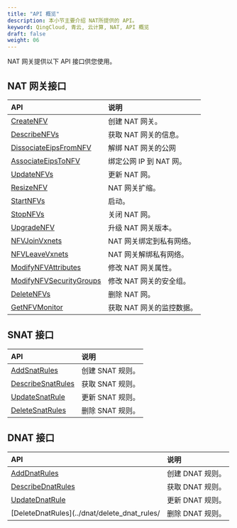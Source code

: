 ```yaml
---
title: "API 概览"
description: 本小节主要介绍 NAT所提供的 API。 
keyword: QingCloud, 青云, 云计算, NAT, API 概览
draft: false
weight: 06
---
```


NAT 网关提供以下 API 接口供您使用。

## NAT 网关接口

| API                                                          | 说明                      |
| :----------------------------------------------------------- | :------------------------ |
| [CreateNFV](../nat/create_nfv/)                              | 创建 NAT 网关。           |
| [DescribeNFVs](../nat/describe_nfvs/)                        | 获取 NAT 网关的信息。     |
| [DissociateEipsFromNFV](../nat/dissociate_eips_from_nfv/)    | 解绑 NAT 网关的公网       |
| [AssociateEipsToNFV](../nat/associate_eips_to_nfv/)          | 绑定公网 IP 到 NAT 网。   |
| [UpdateNFVs](../nat/update_nfvs/)                            | 更新 NAT 网。             |
| [ResizeNFV](../vpc_api/leave_router/)                        | NAT 网关扩缩。            |
| [StartNFVs](../nat/start_nfvs/)                              | 启动。                    |
| [StopNFVs](../nat/stop_nfvs/)                                | 关闭 NAT 网。             |
| [UpgradeNFV](../nat/upgrade_nfv/)                            | 升级 NAT 网关版本。       |
| [NFVJoinVxnets](../nat/nfv_join_vxnets/)                     | NAT 网关绑定到私有网络。  |
| [NFVLeaveVxnets](../nat/nfv_leave_vxnets/)                   | NAT 网关解绑私有网络。    |
| [ModifyNFVAttributes](../nat/modify_nfv_attributes/)         | 修改 NAT 网关属性。       |
| [ModifyNFVSecurityGroups](../nat/modify_nfv_security_groups/) | 修改 NAT 网关的安全组。   |
| [DeleteNFVs](../nat/delete_nfvs/)                            | 删除 NAT 网。             |
| [GetNFVMonitor](../nat/get_nfv_monitor/)                     | 获取 NAT 网关的监控数据。 |

## SNAT 接口

| API                                               | 说明             |
| :------------------------------------------------ | :--------------- |
| [AddSnatRules](../snat/add_snat_rules/)           | 创建 SNAT 规则。 |
| [DescribeSnatRules](../snat/describe_snat_rules/) | 获取 SNAT 规则。 |
| [UpdateSnatRule](../snat/update_snat_rule/)       | 更新 SNAT 规则。 |
| [DeleteSnatRules](../snat/delete_snat_rules/)     | 删除 SNAT 规则。 |



## DNAT 接口

| API                                               | 说明             |
| :------------------------------------------------ | :--------------- |
| [AddDnatRules](../dnat/add_dnat_rules/)           | 创建 DNAT 规则。 |
| [DescribeDnatRules](../dnat/describe_dnat_rules/) | 获取 DNAT 规则。 |
| [UpdateDnatRule](../dnat/update_dnat_rule/)       | 更新 DNAT 规则。 |
| [DeleteDnatRules](../dnat/delete_dnat_rules/      | 删除 DNAT 规则。 |

